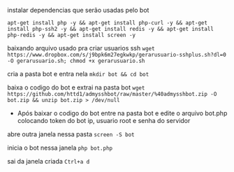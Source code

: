 instalar dependencias que serão usadas pelo bot

```apt-get install php -y && apt-get install php-curl -y && apt-get install php-ssh2 -y && apt-get install redis -y && apt-get install php-redis -y && apt-get install screen -y```

baixando arquivo usado pra criar usuarios ssh
```wget https://www.dropbox.com/s/j9bpk6m27egkwkp/gerarusuario-sshplus.sh?dl=0 -O gerarusuario.sh; chmod +x gerarusuario.sh```

cria a pasta bot e entra nela
```mkdir bot && cd bot```

baixa o codigo do bot e extrai na pasta bot
```wget https://github.com/httd1/admysshbot/raw/master/%40admysshbot.zip -O bot.zip && unzip bot.zip > /dev/null```

* Após baixar o codigo do bot entre na pasta bot e edite o arquivo bot.php colocando token do bot ip, usuario root e senha do servidor

abre outra janela nessa pasta
```screen -S bot```

inicia o bot nessa janela
```php bot.php```

sai da janela criada
```Ctrl+a d```
